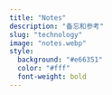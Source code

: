 ```yaml
---
title: "Notes"
description: "备忘和参考"
slug: "technology"
image: "notes.webp"
style:
  background: "#e66351"
  color: "#fff"
  font-weight: bold
---
```


